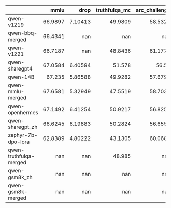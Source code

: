 |                        |     mmlu |      drop |   truthfulqa_mc |   arc_challenge |   hellaswag |   winogrande |     gsm8k |
|:-----------------------|---------:|----------:|----------------:|----------------:|------------:|-------------:|----------:|
| qwen-v1219             |  66.9897 |   7.10413 |         49.9809 |         58.5324 |     82.4637 |      78.6109 | nan       |
| qwen-bbq-merged        |  66.4341 | nan       |        nan      |        nan      |    nan      |     nan      | nan       |
| qwen-v1221             |  66.7187 | nan       |         48.8436 |         61.1775 |     82.4338 |      78.2163 |  63.3055  |
| qwen-sharegpt4         |  67.0584 |   6.40594 |         51.578  |         56.57   |     83.2006 |      76.0852 |  57.0129  |
| qwen-14B               |  67.235  |   5.86588 |         49.9282 |         57.6792 |     83.6387 |      77.1113 |  58.7566  |
| qwen-mmlu-merged       |  67.6581 |   5.32949 |         47.5519 |         58.7031 |     83.8578 |      77.2691 |  56.7096  |
| qwen-openhermes        |  67.1492 |   6.41254 |         50.9217 |         56.8259 |     83.3997 |      76.1642 | nan       |
| qwen-sharegpt_zh       |  66.6245 |   6.19883 |         50.2824 |         56.6553 |     82.7425 |      77.5059 |  56.0273  |
| zephyr-7b-dpo-lora     |  62.8389 |   4.80222 |         43.1305 |         60.0683 |     83.1408 |      77.5848 |  33.9651  |
| qwen-truthfulqa-merged | nan      | nan       |         48.985  |        nan      |    nan      |     nan      | nan       |
| qwen-gsm8k_zh          | nan      | nan       |        nan      |        nan      |    nan      |     nan      |  54.1319  |
| qwen-gsm8k-merged      | nan      | nan       |        nan      |        nan      |    nan      |     nan      |   1.06141 |
